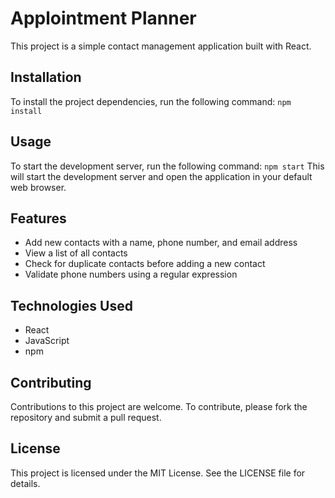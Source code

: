 # Applointment Planner

This project is a simple contact management application built with React.

## Installation

To install the project dependencies, run the following command: ``npm install``


## Usage

To start the development server, run the following command: ``npm start``
This will start the development server and open the application in your default web browser.

## Features

- Add new contacts with a name, phone number, and email address
- View a list of all contacts
- Check for duplicate contacts before adding a new contact
- Validate phone numbers using a regular expression

## Technologies Used

- React
- JavaScript
- npm

## Contributing

Contributions to this project are welcome. To contribute, please fork the repository and submit a pull request.

## License

This project is licensed under the MIT License. See the LICENSE file for details.